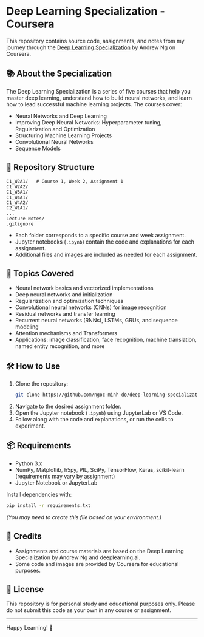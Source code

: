 # Deep Learning Specialization - Coursera

This repository contains source code, assignments, and notes from my journey through the [Deep Learning Specialization](https://www.coursera.org/specializations/deep-learning) by Andrew Ng on Coursera.

## 📚 About the Specialization

The Deep Learning Specialization is a series of five courses that help you master deep learning, understand how to build neural networks, and learn how to lead successful machine learning projects. The courses cover:

- Neural Networks and Deep Learning
- Improving Deep Neural Networks: Hyperparameter tuning, Regularization and Optimization
- Structuring Machine Learning Projects
- Convolutional Neural Networks
- Sequence Models

## 📁 Repository Structure

```
C1_W2A1/   # Course 1, Week 2, Assignment 1
C1_W2A2/
C1_W3A1/
C1_W4A1/
C1_W4A2/
C2_W1A1/
...
Lecture Notes/
.gitignore
```

- Each folder corresponds to a specific course and week assignment.
- Jupyter notebooks (`.ipynb`) contain the code and explanations for each assignment.
- Additional files and images are included as needed for each assignment.

## 🚀 Topics Covered

- Neural network basics and vectorized implementations
- Deep neural networks and initialization
- Regularization and optimization techniques
- Convolutional neural networks (CNNs) for image recognition
- Residual networks and transfer learning
- Recurrent neural networks (RNNs), LSTMs, GRUs, and sequence modeling
- Attention mechanisms and Transformers
- Applications: image classification, face recognition, machine translation, named entity recognition, and more

## 🛠️ How to Use

1. Clone the repository:
    ```sh
    git clone https://github.com/ngoc-minh-do/deep-learning-specialization.git
    ```
2. Navigate to the desired assignment folder.
3. Open the Jupyter notebook (`.ipynb`) using JupyterLab or VS Code.
4. Follow along with the code and explanations, or run the cells to experiment.

## 📦 Requirements

- Python 3.x
- NumPy, Matplotlib, h5py, PIL, SciPy, TensorFlow, Keras, scikit-learn (requirements may vary by assignment)
- Jupyter Notebook or JupyterLab

Install dependencies with:
```sh
pip install -r requirements.txt
```
*(You may need to create this file based on your environment.)*

## 📖 Credits

- Assignments and course materials are based on the Deep Learning Specialization by Andrew Ng and deeplearning.ai.
- Some code and images are provided by Coursera for educational purposes.

## 📝 License

This repository is for personal study and educational purposes only. Please do not submit this code as your own in any course or assignment.

---

Happy Learning! 🚀
